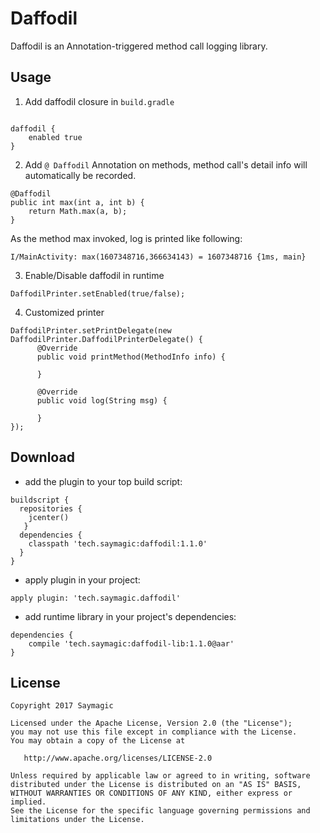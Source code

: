 Daffodil
===

Daffodil is an Annotation-triggered method call logging library.

Usage
---------


1. Add daffodil closure in `build.gradle`

```

daffodil {
    enabled true
}

```

2. Add `@ Daffodil` Annotation on methods, method call's detail info will automatically be recorded.

```
@Daffodil
public int max(int a, int b) {
    return Math.max(a, b);
}
```

As the method max invoked, log is printed like following:

```
I/MainActivity: max(1607348716,366634143) = 1607348716 {1ms, main}
```

3. Enable/Disable daffodil in runtime

```
DaffodilPrinter.setEnabled(true/false);
```

4. Customized printer

```
DaffodilPrinter.setPrintDelegate(new DaffodilPrinter.DaffodilPrinterDelegate() {
      @Override
      public void printMethod(MethodInfo info) {

      }

      @Override
      public void log(String msg) {

      }
});
```

Download
----

* add the plugin to your top build script:

```
buildscript {
  repositories {
    jcenter()
   }
  dependencies {
    classpath 'tech.saymagic:daffodil:1.1.0'
  }
}
```
* apply plugin in your project:

```
apply plugin: 'tech.saymagic.daffodil'
```

* add runtime library in your project's dependencies:

```
dependencies {
    compile 'tech.saymagic:daffodil-lib:1.1.0@aar'
}
```

License
--------

    Copyright 2017 Saymagic

    Licensed under the Apache License, Version 2.0 (the "License");
    you may not use this file except in compliance with the License.
    You may obtain a copy of the License at

       http://www.apache.org/licenses/LICENSE-2.0

    Unless required by applicable law or agreed to in writing, software
    distributed under the License is distributed on an "AS IS" BASIS,
    WITHOUT WARRANTIES OR CONDITIONS OF ANY KIND, either express or implied.
    See the License for the specific language governing permissions and
    limitations under the License.
